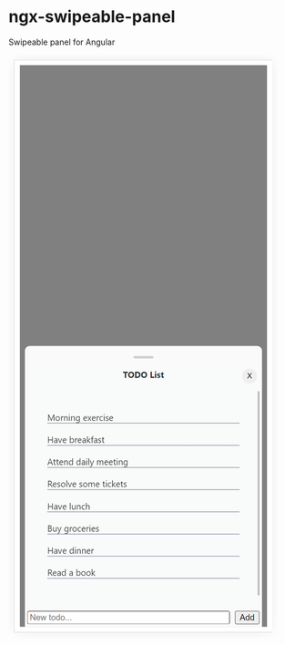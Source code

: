 # ngx-swipeable-panel

Swipeable panel for Angular

![ngx-swipeable-panel](https://github.com/dinolaktasic/ngx-swipeable-panel/blob/main/apps/demo/src/assets/images/swipeable-panel.png?raw=true)
